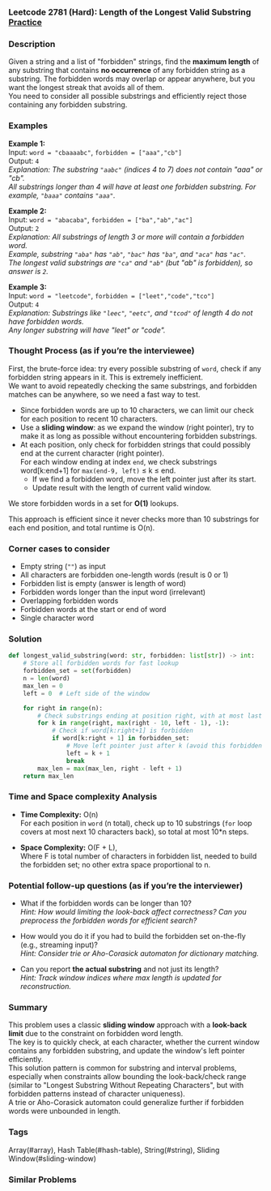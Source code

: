 ### Leetcode 2781 (Hard): Length of the Longest Valid Substring [Practice](https://leetcode.com/problems/length-of-the-longest-valid-substring)

### Description  
Given a string and a list of "forbidden" strings, find the **maximum length** of any substring that contains **no occurrence** of any forbidden string as a substring. The forbidden words may overlap or appear anywhere, but you want the longest streak that avoids all of them.  
You need to consider all possible substrings and efficiently reject those containing any forbidden substring.

### Examples  

**Example 1:**  
Input: `word = "cbaaaabc"`, `forbidden = ["aaa","cb"]`  
Output: `4`  
*Explanation: The substring `"aabc"` (indices 4 to 7) does not contain "aaa" or "cb".  
All substrings longer than 4 will have at least one forbidden substring. For example, `"baaa"` contains `"aaa"`.*

**Example 2:**  
Input: `word = "abacaba"`, `forbidden = ["ba","ab","ac"]`  
Output: `2`  
*Explanation: All substrings of length 3 or more will contain a forbidden word.  
Example, substring `"aba"` has `"ab"`, `"bac"` has `"ba"`, and `"aca"` has `"ac"`.  
The longest valid substrings are `"ca"` and `"ab"` (but "ab" is forbidden), so answer is `2`.*

**Example 3:**  
Input: `word = "leetcode"`, `forbidden = ["leet","code","tco"]`  
Output: `4`  
*Explanation: Substrings like `"leec"`, `"eetc"`, and `"tcod"` of length 4 do not have forbidden words.  
Any longer substring will have "leet" or "code".*

### Thought Process (as if you’re the interviewee)  

First, the brute-force idea: try every possible substring of `word`, check if any forbidden string appears in it. This is extremely inefficient.  
We want to avoid repeatedly checking the same substrings, and forbidden matches can be anywhere, so we need a fast way to test.  

- Since forbidden words are up to 10 characters, we can limit our check for each position to recent 10 characters.
- Use a **sliding window**: as we expand the window (right pointer), try to make it as long as possible without encountering forbidden substrings.
- At each position, only check for forbidden strings that could possibly end at the current character (right pointer).  
For each window ending at index `end`, we check substrings word[k:end+1] for `max(end-9, left)` ≤ k ≤ end.
  - If we find a forbidden word, move the left pointer just after its start.
  - Update result with the length of current valid window.

We store forbidden words in a set for **O(1)** lookups.

This approach is efficient since it never checks more than 10 substrings for each end position, and total runtime is O(n).

### Corner cases to consider  
- Empty string (`""`) as input
- All characters are forbidden one-length words (result is 0 or 1)
- Forbidden list is empty (answer is length of word)
- Forbidden words longer than the input word (irrelevant)
- Overlapping forbidden words
- Forbidden words at the start or end of word
- Single character word

### Solution

```python
def longest_valid_substring(word: str, forbidden: list[str]) -> int:
    # Store all forbidden words for fast lookup
    forbidden_set = set(forbidden)
    n = len(word)
    max_len = 0
    left = 0  # Left side of the window

    for right in range(n):
        # Check substrings ending at position right, with at most last 10 characters
        for k in range(right, max(right - 10, left - 1), -1):
            # Check if word[k:right+1] is forbidden
            if word[k:right + 1] in forbidden_set:
                # Move left pointer just after k (avoid this forbidden substring)
                left = k + 1
                break
        max_len = max(max_len, right - left + 1)
    return max_len
```

### Time and Space complexity Analysis  

- **Time Complexity:** O(n)  
  For each position in `word` (n total), check up to 10 substrings (`for` loop covers at most next 10 characters back), so total at most 10\*n steps.

- **Space Complexity:** O(F + L),  
  Where F is total number of characters in forbidden list, needed to build the forbidden set; no other extra space proportional to n.

### Potential follow-up questions (as if you’re the interviewer)  

- What if the forbidden words can be longer than 10?  
  *Hint: How would limiting the look-back affect correctness? Can you preprocess the forbidden words for efficient search?*

- How would you do it if you had to build the forbidden set on-the-fly (e.g., streaming input)?  
  *Hint: Consider trie or Aho-Corasick automaton for dictionary matching.*

- Can you report **the actual substring** and not just its length?  
  *Hint: Track window indices where max length is updated for reconstruction.*

### Summary
This problem uses a classic **sliding window** approach with a **look-back limit** due to the constraint on forbidden word length.  
The key is to quickly check, at each character, whether the current window contains any forbidden substring, and update the window's left pointer efficiently.  
This solution pattern is common for substring and interval problems, especially when constraints allow bounding the look-back/check range (similar to "Longest Substring Without Repeating Characters", but with forbidden patterns instead of character uniqueness).  
A trie or Aho-Corasick automaton could generalize further if forbidden words were unbounded in length.

### Tags
Array(#array), Hash Table(#hash-table), String(#string), Sliding Window(#sliding-window)

### Similar Problems
